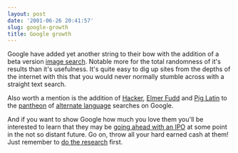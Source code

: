 ```yaml
---
layout: post
date: '2001-06-26 20:41:57'
slug: google-growth
title: Google growth
---
```


Google have added yet another string to their bow with the addition of a beta version [image search](http://images.google.com/). Notable more for the total randomness of it's results than it's usefulness. It's quite easy to dig up sites from the depths of the internet with this that you would never normally stumble across with a straight text search.

Also worth a mention is the addition of [Hacker](http://www.google.com/intl/xx-hacker/), [Elmer Fudd](http://www.google.com/intl/xx-elmer/) and [Pig Latin](http://www.google.com/intl/xx-piglatin/) to the [pantheon](http://www.google.com/language.html) of [alternate language](http://www.google.com/intl/xx-bork/) searches on Google.

And if you want to show Google how much you love them you'll be interested to learn that they may be [going ahead with an IPO](http://news.bbc.co.uk/hi/english/business/newsid_1405000/1405322.stm) at some point in the not so distant future. Go on,  throw all your hard earned cash at them! Just remember to [do the research](http://www.salon.com/tech/feature/2001/06/21/google_henziger/index.html) first.
